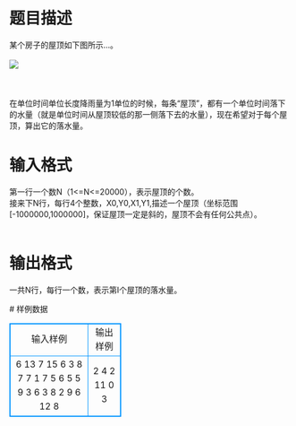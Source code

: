 # 

 
 # 题目描述 
<p>
某个房子的屋顶如下图所示…。 <br><br><img border="0" src="/source/joyoi/tyvj-2347/img/aHR0cDovL3d3dy5qb3lvaS5jbi9wcm9ibGVtL3R5dmotMjM0Ny9wcm9ibGVtc19pbWFnZXMvMjcyNy8xNDUxLmpwZw==.jpg"><br><br> <br><br>在单位时间单位长度降雨量为1单位的时候，每条“屋顶”，都有一个单位时间落下的水量（就是单位时间从屋顶较低的那一侧落下去的水量），现在希望对于每个屋顶，算出它的落水量。 </p> 

 
 # 输入格式 
<p>
第一行一个数N（1<=N<=20000），表示屋顶的个数。 <br>接来下N行，每行4个整数，X0,Y0,X1,Y1,描述一个屋顶（坐标范围[-1000000,1000000]，保证屋顶一定是斜的，屋顶不会有任何公共点）。 <br><br></p> 

 
 # 输出格式 
<p>
一共N行，每行一个数，表示第I个屋顶的落水量。 <br></p> 
# 样例数据
<style>
        table,table tr th, table tr td { border:1px solid #0094ff; }
        table { width: 200px; min-height: 25px; line-height: 25px; text-align: center; border-collapse: collapse;}   
    </style>
<table>
	<tr>
		<td>输入样例</td>
		<td>输出样例</td>
	</tr>
<tr><td>6
13 7 15 6
3 8 7 7
1 7 5 6
5 5 9 3 
6 3 8 2
9 6 12 8

</td><td>2
4
2
11
0
3
</td></tr></table>
